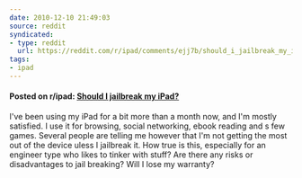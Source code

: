 ```yaml
---
date: 2010-12-10 21:49:03
source: reddit
syndicated:
- type: reddit
  url: https://reddit.com/r/ipad/comments/ejj7b/should_i_jailbreak_my_ipad/
tags:
- ipad
---
```


#### Posted on r/ipad: [Should I jailbreak my iPad?](https://reddit.com/r/ipad/comments/ejj7b/should_i_jailbreak_my_ipad/)

I've been using my iPad for a bit more than a month now, and I'm mostly satisfied. I use it for browsing, social networking, ebook reading and s few games. Several people are telling me however that I'm not getting the most out of the device uless I jailbreak it. How true is this, especially for an engineer type who likes to tinker with stuff? Are there any risks or disadvantages to jail breaking? Will I lose my warranty?